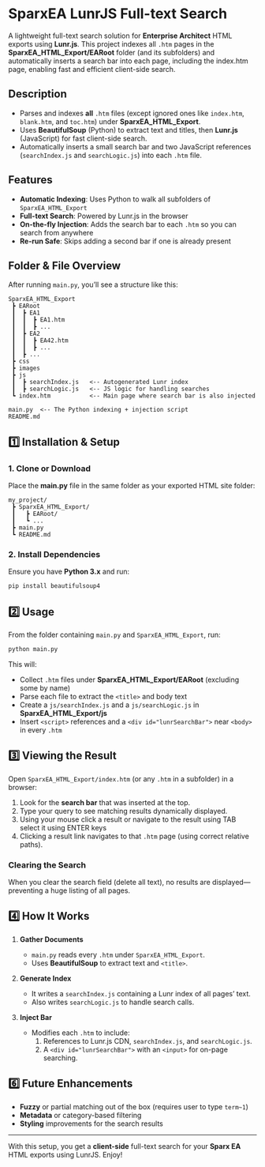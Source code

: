 # SparxEA LunrJS Full-text Search

A lightweight full-text search solution for **Enterprise Architect** HTML exports using **Lunr.js**. This project indexes all `.htm` pages in the **SparxEA_HTML_Export/EARoot** folder (and its subfolders) and automatically inserts a search bar into each page, including the index.htm page, enabling fast and efficient client-side search.

## **Description**
- Parses and indexes **all** `.htm` files (except ignored ones like `index.htm`, `blank.htm`, and `toc.htm`) under **SparxEA_HTML_Export**.
- Uses **BeautifulSoup** (Python) to extract text and titles, then **Lunr.js** (JavaScript) for fast client-side search.
- Automatically inserts a small search bar and two JavaScript references (`searchIndex.js` and `searchLogic.js`) into each `.htm` file.

## **Features**
- **Automatic Indexing**: Uses Python to walk all subfolders of `SparxEA_HTML_Export`  
- **Full-text Search**: Powered by Lunr.js in the browser  
- **On-the-fly Injection**: Adds the search bar to each `.htm` so you can search from anywhere  
- **Re-run Safe**: Skips adding a second bar if one is already present

## **Folder & File Overview**

After running `main.py`, you’ll see a structure like this:

```
SparxEA_HTML_Export
 ┣ EARoot
 ┃  ┣ EA1
 ┃  ┃  ┣ EA1.htm
 ┃  ┃  ┣ ...
 ┃  ┣ EA2
 ┃  ┃  ┣ EA42.htm
 ┃  ┃  ┣ ...
 ┃  ┣ ...
 ┣ css
 ┣ images
 ┣ js
 ┃  ┣ searchIndex.js   <-- Autogenerated Lunr index
 ┃  ┣ searchLogic.js   <-- JS logic for handling searches
 ┗ index.htm           <-- Main page where search bar is also injected

main.py  <-- The Python indexing + injection script
README.md
```

## **1️⃣ Installation & Setup**

### **1. Clone or Download**  
Place the **main.py** file in the same folder as your exported HTML site folder:

```
my_project/
 ┣ SparxEA_HTML_Export/
 ┃   ┣ EARoot/
 ┃   ┗ ...
 ┣ main.py
 ┗ README.md
```

### **2. Install Dependencies**

Ensure you have **Python 3.x** and run:
```bash
pip install beautifulsoup4
```

## **2️⃣ Usage**

From the folder containing `main.py` and `SparxEA_HTML_Export`, run:

```bash
python main.py
```

This will:
- Collect `.htm` files under **SparxEA_HTML_Export/EARoot** (excluding some by name)
- Parse each file to extract the `<title>` and body text
- Create a `js/searchIndex.js` and a `js/searchLogic.js` in **SparxEA_HTML_Export/js**
- Insert `<script>` references and a `<div id="lunrSearchBar">` near `<body>` in every `.htm`

## **3️⃣ Viewing the Result**

Open `SparxEA_HTML_Export/index.htm` (or any `.htm` in a subfolder) in a browser:

1. Look for the **search bar** that was inserted at the top.  
2. Type your query to see matching results dynamically displayed.
3. Using your mouse click a result or navigate to the result using TAB select it using ENTER keys
4. Clicking a result link navigates to that `.htm` page (using correct relative paths).

### Clearing the Search
When you clear the search field (delete all text), no results are displayed—preventing a huge listing of all pages.

## **4️⃣ How It Works**

1. **Gather Documents**  
   - `main.py` reads every `.htm` under `SparxEA_HTML_Export`.
   - Uses **BeautifulSoup** to extract text and `<title>`.

2. **Generate Index**  
   - It writes a `searchIndex.js` containing a Lunr index of all pages’ text.  
   - Also writes `searchLogic.js` to handle search calls.

3. **Inject Bar**  
   - Modifies each `.htm` to include:
     1. References to Lunr.js CDN, `searchIndex.js`, and `searchLogic.js`.
     2. A `<div id="lunrSearchBar">` with an `<input>` for on-page searching.

## **6️⃣ Future Enhancements**

- **Fuzzy** or partial matching out of the box (requires user to type `term~1`)  
- **Metadata** or category-based filtering  
- **Styling** improvements for the search results

---

With this setup, you get a **client-side** full-text search for your **Sparx EA** HTML exports using LunrJS. Enjoy!
